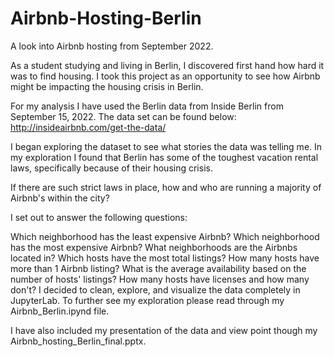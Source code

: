 # Airbnb-Hosting-Berlin
A look into Airbnb hosting from September 2022.

As a student studying and living in Berlin, I discovered first hand how hard it was to find housing. I took this project as an opportunity to see how Airbnb might be impacting the housing crisis in Berlin.

For my analysis I have used the Berlin data from Inside Berlin from September 15, 2022. The data set can be found below: http://insideairbnb.com/get-the-data/

I began exploring the dataset to see what stories the data was telling me. In my exploration I found that Berlin has some of the toughest vacation rental laws, specifically because of their housing crisis.

If there are such strict laws in place, how and who are running a majority of Airbnb's within the city?

I set out to answer the following questions:

Which neighborhood has the least expensive Airbnb?
Which neighborhood has the most expensive Airbnb?
What neighborhoods are the Airbnbs located in?
Which hosts have the most total listings?
How many hosts have more than 1 Airbnb listing?
What is the average availability based on the number of hosts' listings?
How many hosts have licenses and how many don't?
I decided to clean, explore, and visualize the data completely in JupyterLab. To further see my exploration please read through my Airbnb_Berlin.ipynd file.

I have also included my presentation of the data and view point though my Airbnb_hosting_Berlin_final.pptx.
